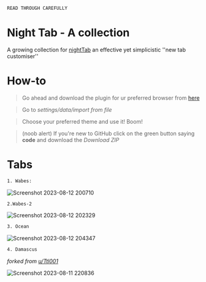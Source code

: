 ```ocaml
READ THROUGH CAREFULLY 
```

# Night Tab - A collection

A growing collection for [nightTab](https://github.com/zombieFox/nightTab) an effective yet simplicistic ''new tab customiser''

# How-to 
> Go ahead and download the plugin for ur preferred browser from [here](https://github.com/zombieFox/nightTab)

> Go to *settings/data/import from file*

> Choose your preferred theme and use it! Boom!

> (noob alert) If you're new to GitHub click  on the green button saying **code** and download the *Download ZIP*
 
# Tabs

```bash 
1. Wabes:
```

![Screenshot 2023-08-12 200710](https://github.com/laggy-tux/NightTab-Collection/assets/85402808/04b624f1-8eff-4ee1-acb0-c563536a0c36)

```bash
2.Wabes-2
```

![Screenshot 2023-08-12 202329](https://github.com/laggy-tux/NightTab-Collection/assets/85402808/fe2d17f7-51ca-4a73-8dea-bc0e06d6cbc5)

```bash
3. Ocean
```

![Screenshot 2023-08-12 204347](https://github.com/laggy-tux/NightTab-Collection/assets/85402808/8d320726-8cde-44a9-add2-c5c3f1c07d45)

```bash 
4. Damascus
```

*forked from [u/Ttl001](https://www.reddit.com/r/nighttab/comments/15a0fio/my_nighttab_setup/)*


![Screenshot 2023-08-11 220836](https://github.com/laggy-tux/NightTab-Collection/assets/85402808/21731b74-5a54-4f8a-b730-1a9d33292eb3)
